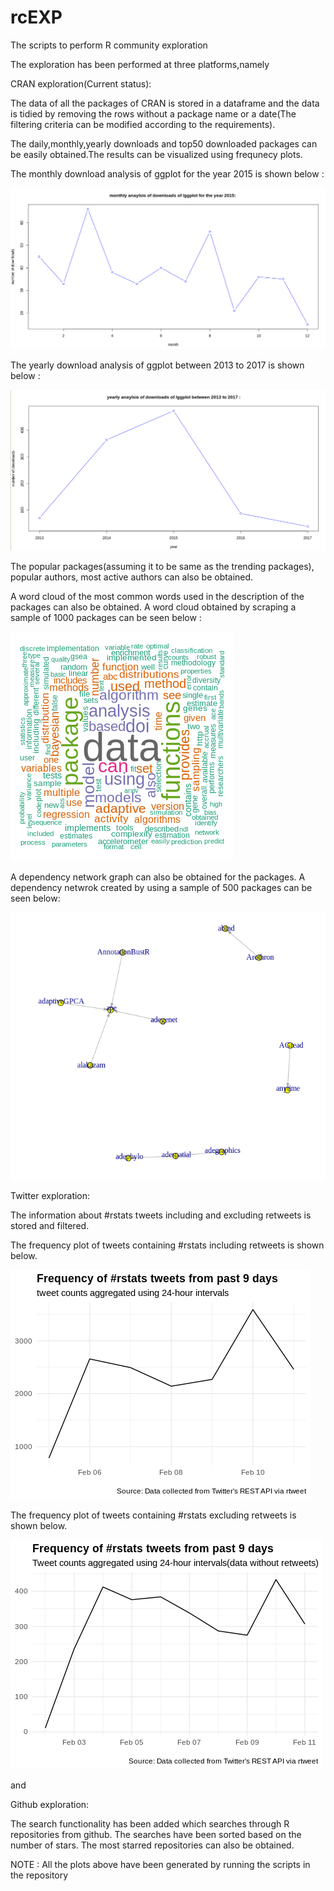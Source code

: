 # rcEXP
The scripts to perform R community exploration

The exploration has been performed at three platforms,namely

CRAN exploration(Current status):

The data of all the packages of CRAN is stored in a dataframe and the data is tidied by removing the rows without a package name or a date(The filtering criteria can be modified according to the requirements).

The daily,monthly,yearly downloads and top50 downloaded packages can be easily obtained.The results can be visualized using frequnecy plots.

The monthly download analysis of ggplot for the year 2015 is shown below : 


![img](monthly_download_analysis.png)


The yearly download analysis of ggplot between 2013 to 2017 is shown below : 


![img](yearly_download_analysis.png)

The popular packages(assuming it to be same as the trending packages), popular authors, most active authors can also be obtained.

A word cloud of the most common words used in the description of the packages can also be obtained.
A word cloud obtained by scraping a sample of 1000 packages can be seen below :


![img](word_cloud.png)

A dependency network graph can also be obtained for the packages.
A dependency netwrok created by using a sample of 500 packages can be seen below:

![img](dependency_network.png) 

Twitter exploration:

The information about #rstats tweets including and excluding retweets is stored and filtered.

The frequency plot of tweets containing #rstats including retweets is shown below.

![img](rstats_with_rts.png)

The frequency plot of tweets containing #rstats excluding retweets is shown below.

![img](rstats_without_rts.png)

and

Github exploration:

The search functionality has been added which searches through R repositories from github.
The searches have been sorted based on the number of stars.
The most starred repositories can also be obtained.

NOTE : All the plots above have been generated by running the scripts in the repository 
